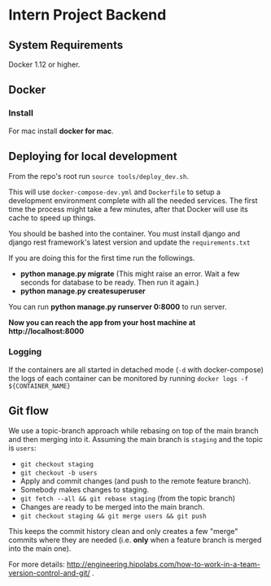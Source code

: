 # Intern Project Backend

## System Requirements

Docker 1.12 or higher.

## Docker

### Install

For mac install **docker for mac**.

## Deploying for local development

From the repo's root run `source tools/deploy_dev.sh`.

This will use `docker-compose-dev.yml` and `Dockerfile` to setup a development environment complete with all the needed services.
The first time the process might take a few minutes, after that Docker will use its cache to speed up things.

You should be bashed into the container. You must install django and django rest framework's latest version and update the `requirements.txt` 

If you are doing this for the first time run the followings.
 - **python manage.py migrate** (This might raise an error. Wait a few seconds for database to be ready. Then run it again.)
 - **python manage.py createsuperuser**

You can run **python manage.py runserver 0:8000** to run server.
    
**Now you can reach the app from your host machine at http://localhost:8000**

### Logging

If the containers are all started in detached mode (`-d` with docker-compose) the logs of each container can be monitored by running
`docker logs -f ${CONTAINER_NAME}`

## Git flow

We use a topic-branch approach while rebasing on top of the main branch and then merging into it. 
Assuming the main branch is `staging` and the topic is `users`:

- `git checkout staging`
- `git checkout -b users`
- Apply and commit changes (and push to the remote feature branch).
- Somebody makes changes to staging.
- `git fetch --all && git rebase staging` (from the topic branch)
- Changes are ready to be merged into the main branch.
- `git checkout staging && git merge users && git push`

This keeps the commit history clean and only creates a few "merge" commits where they are needed (i.e. **only** when a feature branch is merged into the main one).

For more details: http://engineering.hipolabs.com/how-to-work-in-a-team-version-control-and-git/ .
